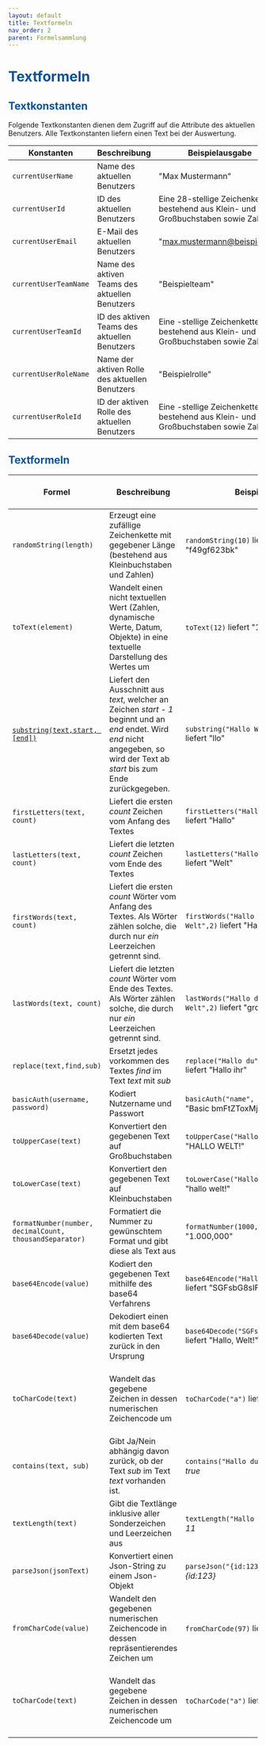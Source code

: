 ```yaml
---
layout: default
title: Textformeln
nav_order: 2
parent: Formelsammlung
---
```


# <span style="color:#0b5394">**Textformeln**</span>

## <span style="color:#0b5394">**Textkonstanten**</span>

Folgende Textkonstanten dienen dem Zugriff auf die Attribute des aktuellen Benutzers.
Alle Textkonstanten liefern einen Text bei der Auswertung.

| Konstanten            | Beschreibung                                   | Beispielausgabe                                                                    |
| --------------------- | ---------------------------------------------- | ---------------------------------------------------------------------------------- |
| `currentUserName`     | Name des aktuellen Benutzers                   | "Max Mustermann"                                                                   |
| `currentUserId`       | ID des aktuellen Benutzers                     | Eine 28-stellige Zeichenkette bestehend aus Klein- und Großbuchstaben sowie Zahlen |
| `currentUserEmail`    | E-Mail des aktuellen Benutzers                 | "max.mustermann@beispiel.mail                                                      |
| `currentUserTeamName` | Name des aktiven Teams des aktuellen Benutzers | "Beispielteam"                                                                     |
| `currentUserTeamId`   | ID des aktiven Teams des aktuellen Benutzers   | Eine -stellige Zeichenkette bestehend aus Klein- und Großbuchstaben sowie Zahlen   |
| `currentUserRoleName` | Name der aktiven Rolle des aktuellen Benutzers | "Beispielrolle"                                                                    |
| `currentUserRoleId`   | ID der aktiven Rolle des aktuellen Benutzers   | Eine -stellige Zeichenkette bestehend aus Klein- und Großbuchstaben sowie Zahlen   |

## <span style="color:#0b5394">**Textformeln**</span>

| Formel                                                                                   | Beschreibung                                                                                                                                                                      | Beispiel                                                  | Eingabewerte (Werte in den Klammern)                   | Gelieferter Ergebnistyp |
| ---------------------------------------------------------------------------------------- | --------------------------------------------------------------------------------------------------------------------------------------------------------------------------------- | --------------------------------------------------------- | ------------------------------------------------------ | ----------------------- |
| `randomString(length)`                                                                   | Erzeugt eine zufällige Zeichenkette mit gegebener Länge (bestehend aus Kleinbuchstaben und Zahlen)                                                                                | `randomString(10)` liefert "f49gf623bk"                   | 1. Wert: Zahl                                          | Text                    |
| `toText(element)`                                                                        | Wandelt einen nicht textuellen Wert (Zahlen, dynamische Werte, Datum, Objekte) in eine textuelle Darstellung des Wertes um                                                        | `toText(12)` liefert "12"                                 | 1. Wert: nicht-textueller Wert                         | Text                    |
| [`substring(text,start, [end])`](/docs/formulas/childs/text-formulas.html#textformeln-1) | Liefert den Ausschnitt aus _text_, welcher an Zeichen _start - 1_ beginnt und an _end_ endet. Wird _end_ nicht angegeben, so wird der Text ab _start_ bis zum Ende zurückgegeben. | `substring("Hallo Welt", 2, 5)` liefert "llo"             | 1. Wert: Text, 2. Wert: Zahl, 3. Wert: Zahl (optional) | Text                    |
| `firstLetters(text, count)`                                                              | Liefert die ersten _count_ Zeichen vom Anfang des Textes                                                                                                                          | `firstLetters("Hallo Welt",5)` liefert "Hallo"            | 1. Wert: Text, 2. Wert: Zahl                           | Text                    |
| `lastLetters(text, count)`                                                               | Liefert die letzten _count_ Zeichen vom Ende des Textes                                                                                                                           | `lastLetters("Hallo Welt",5)` liefert "Welt"              | 1. Wert: Text, 2. Wert: Zahl                           | Text                    |
| `firstWords(text, count)`                                                                | Liefert die ersten _count_ Wörter vom Anfang des Textes. Als Wörter zählen solche, die durch nur _ein_ Leerzeichen getrennt sind.                                                 | `firstWords("Hallo du große Welt",2)` liefert "Hallo du"  | 1. Wert: Text, 2. Wert: Zahl                           | Text                    |
| `lastWords(text, count)`                                                                 | Liefert die letzten _count_ Wörter vom Ende des Textes. Als Wörter zählen solche, die durch nur _ein_ Leerzeichen getrennt sind.                                                  | `lastWords("Hallo du große Welt",2)` liefert "große Welt" | 1. Wert: Text, 2. Wert: Zahl                           | Text                    |
| `replace(text,find,sub)`                                                                 | Ersetzt jedes vorkommen des Textes _find_ im Text _text_ mit _sub_                                                                                                                | `replace("Hallo du","du","ihr")` liefert "Hallo ihr"      | 1. Wert: Text, 2. Wert: Text, 3. Wert: Text            | Text                    |
| `basicAuth(username, password)`                                                          | Kodiert Nutzername und Passwort                                                                                                                                                   | `basicAuth("name", "1234")` liefert "Basic bmFtZToxMjM0"  | 1. Wert: Text, 2. Wert: Text                           | Text                    |
| `toUpperCase(text)`                                                                      | Konvertiert den gegebenen Text auf Großbuchstaben                                                                                                                                 | `toUpperCase("Hallo Welt!")` liefert "HALLO WELT!"        | 1. Wert: Text                                          | Text                    |
| `toLowerCase(text)`                                                                      | Konvertiert den gegebenen Text auf Kleinbuchstaben                                                                                                                                | `toLowerCase("Hallo Welt!")` liefert "hallo welt!"        | 1. Wert: Text                                          | Text                    |
| `formatNumber(number, decimalCount, thousandSeparator)`                                  | Formatiert die Nummer zu gewünschtem Format und gibt diese als Text aus                                                                                                           | `formatNumber(1000,3,true)` liefert "1.000,000"           | 1. Wert: Zahl, 2. Wert: Zahl, 3. Wert: Ja/Nein         | Text                    |
| `base64Encode(value)`       | Kodiert den gegebenen Text mithilfe des base64 Verfahrens     | `base64Encode("Hallo, Welt!")` liefert "SGFsbG8sIFdlbHQh"                  | 1. Wert: Text      | Text                    |
| `base64Decode(value)`       | Dekodiert einen mit dem base64 kodierten Text zurück in den Ursprung     | `base64Decode("SGFsbG8sIFdlbHQh")` liefert "Hallo, Welt!"                  | 1. Wert: Text       | Text                    |
| `toCharCode(text)`       | Wandelt das gegebene Zeichen in dessen numerischen Zeichencode um     | `toCharCode("a")` liefert "97"                  | 1. Wert: Text (Einzelnes Zeichen, ansonsten wird erstes Zeichen genommen)       | Zahl                    |
| `contains(text, sub)` | Gibt Ja/Nein abhängig davon zurück, ob der Text _sub_ im Text _text_ vorhanden ist. | `contains("Hallo du","du")` liefert _true_ | 1. Wert: Text, 2. Wert: Text         | Ja/Nein                 |
| `textLength(text)`    | Gibt die Textlänge inklusive aller Sonderzeichen und Leerzeichen aus                | `textLength("Hallo Welt!")` liefert _11_   | 1. Wert: Text                        | Zahl                    |
| `parseJson(jsonText)` | Konvertiert einen Json-String zu einem Json-Objekt                                  | `parseJson("{id:123}")` liefert _{id:123}_ | 1. Wert: Text (im JSON-Format)       | Objekt                  |
| `fromCharCode(value)`       | Wandelt den gegebenen numerischen Zeichencode in dessen repräsentierendes Zeichen um     | `fromCharCode(97)` liefert "a"                  | 1. Wert: Nummer       | Text                    |
| `toCharCode(text)`       | Wandelt das gegebene Zeichen in dessen numerischen Zeichencode um     | `toCharCode("a")` liefert "97"                  | 1. Wert: Text (Einzelnes Zeichen, ansonsten wird erstes Zeichen genommen)       | Zahl                    |